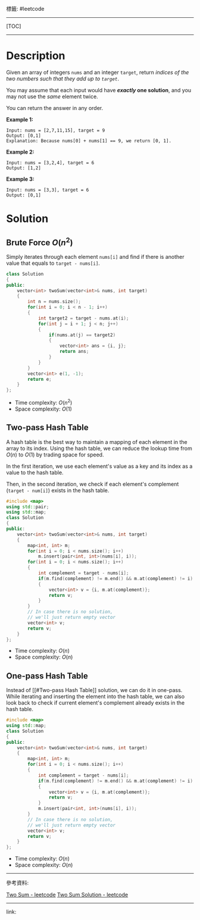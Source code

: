 標籤: #leetcode 

---

[TOC]

---

# Description

Given an array of integers `nums` and an integer `target`, return _indices of the two numbers such that they add up to `target`_.

You may assume that each input would have **_exactly_ one solution**, and you may not use the _same_ element twice.

You can return the answer in any order.

**Example 1:**

```
Input: nums = [2,7,11,15], target = 9
Output: [0,1]
Explanation: Because nums[0] + nums[1] == 9, we return [0, 1].
```

**Example 2:**

```
Input: nums = [3,2,4], target = 6
Output: [1,2]
```

**Example 3:**

```
Input: nums = [3,3], target = 6
Output: [0,1]
```

# Solution

## Brute Force $O(n^2)$

Simply iterates through each element `nums[i]` and find if there is another value that equals to `target - nums[i]`.

```cpp
class Solution 
{
public:
    vector<int> twoSum(vector<int>& nums, int target) 
    {
        int n = nums.size();
        for(int i = 0; i < n - 1; i++)
        {
            int target2 = target - nums.at(i);
            for(int j = i + 1; j < n; j++)
            {
                if(nums.at(j) == target2)
                {
                    vector<int> ans = {i, j};
                    return ans;
                }
            }
        }
        vector<int> e(1, -1);
        return e;
    }
};
```

- Time complexity: $O(n^2)$
- Space complexity: $O(1)$

## Two-pass Hash Table

A hash table is the best way to maintain a mapping of each element in the array to its index. Using the hash table, we can reduce the lookup time from $O(n)$ to $O(1)$ by trading space for speed.

In the first iteration, we use each element's value as a key and its index as a value to the hash table.

Then, in the second iteration, we check if each element's complement (`target - num[i]`) exists in the hash table.

```cpp
#include <map>
using std::pair;
using std::map;
class Solution
{
public:
	vector<int> twoSum(vector<int>& nums, int target)
	{
		map<int, int> m;
		for(int i = 0; i < nums.size(); i++)
			m.insert(pair<int, int>(nums[i], i));
		for(int i = 0; i < nums.size(); i++)
		{
			int complement = target - nums[i];
			if(m.find(complement) != m.end() && m.at(complement) != i)
			{
				vector<int> v = {i, m.at(complement)};
				return v;
			}
		}
		// In case there is no solution, 
		// we'll just return empty vector
		vector<int> v;
		return v;
	}
};
```

- Time complexity: $O(n)$
- Space complexity: $O(n)$

## One-pass Hash Table

Instead of [[#Two-pass Hash Table]] solution, we can do it in one-pass. While iterating and inserting the element into the hash table, we can also look back to check if current element's complement already exists in the hash table.

```cpp
#include <map>
using std::map;
class Solution
{
public:
	vector<int> twoSum(vector<int>& nums, int target)
	{
		map<int, int> m;
		for(int i = 0; i < nums.size(); i++)
		{
			int complement = target - nums[i];
			if(m.find(complement) != m.end() && m.at(complement) != i)
			{
				vector<int> v = {i, m.at(complement)};
				return v;
			}
			m.insert(pair<int, int>(nums[i], i));
		}
		// In case there is no solution, 
		// we'll just return empty vector
		vector<int> v;
		return v;
	}
};
```

- Time complexity: $O(n)$
- Space complexity: $O(n)$

---

參考資料:

[Two Sum - leetcode](https://leetcode.com/problems/two-sum/)
[Two Sum Solution - leetcode](https://leetcode.com/problems/two-sum/solution/)

---

link:

